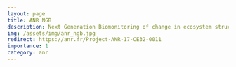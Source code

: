 ```yaml
---
layout: page
title: ANR NGB
description: Next Generation Biomonitoring of change in ecosystem structure and function (2018-2022)
img: /assets/img/anr_ngb.jpg
redirect: https://anr.fr/Project-ANR-17-CE32-0011
importance: 1
category: anr
---
```


